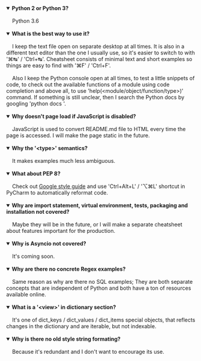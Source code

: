 <details open><summary><strong>Python 2 or Python 3?</strong></summary><br>
&nbsp;&nbsp;&nbsp;&nbsp;Python 3.6
</details><br>

<details open><summary><strong>What is the best way to use it?</strong></summary><br>
&nbsp;&nbsp;&nbsp;&nbsp;I keep the text file open on separate desktop at all times. It is also in a different text editor than the one I usually use, so it's easier to switch to with '⌘↹' / 'Ctrl+↹'. Cheatsheet consists of minimal text and short examples so things are easy to find with '⌘F' / 'Ctrl+F'.<br><br>
&nbsp;&nbsp;&nbsp;&nbsp;Also I keep the Python console open at all times, to test a little snippets of code, to check out the available functions of a module using code completion and above all, to use 'help(&lt;module/object/function/type&gt;)' command. If something is still unclear, then I search the Python docs by googling 'python docs <module/function>'.
</details><br>

<details open><summary><strong>Why doesn't page load if JavaScript is disabled?</strong></summary><br>
&nbsp;&nbsp;&nbsp;&nbsp;JavaScript is used to convert README.md file to HTML every time the page is accessed. I will make the page static in the future.
</details><br>

<details open><summary><strong>Why the '&lt;type&gt;' semantics?</strong></summary><br>
&nbsp;&nbsp;&nbsp;&nbsp;It makes examples much less ambiguous.
</details><br>

<details open><summary><strong>What about PEP 8?</strong></summary><br>
&nbsp;&nbsp;&nbsp;&nbsp;Check out <a href="https://google.github.io/styleguide/pyguide.html">Google style guide</a> and use 'Ctrl+Alt+L' / '⌥⌘L' shortcut in PyCharm to automatically reformat code.
</details><br>

<details open><summary><strong>Why are import statement, virtual environment, tests, packaging and installation not covered?</strong></summary><br>
&nbsp;&nbsp;&nbsp;&nbsp;Maybe they will be in the future, or I will make a separate cheatsheet about features important for the production.
</details><br>

<details open><summary><strong>Why is Asyncio not covered?</strong></summary><br>
&nbsp;&nbsp;&nbsp;&nbsp;It's coming soon.
</details><br>

<details open><summary><strong>Why are there no concrete Regex examples?</strong></summary><br>
&nbsp;&nbsp;&nbsp;&nbsp;Same reason as why are there no SQL examples; They are both separate concepts that are independent of Python and both have a ton of resources available online.
</details><br>

<details open><summary><strong>What is a '&lt;view&gt;' in dictionary section?</strong></summary><br>
&nbsp;&nbsp;&nbsp;&nbsp;It's one of dict_keys / dict_values / dict_items special objects, that reflects changes in the dictionary and are iterable, but not indexable.
</details><br>

<details open><summary><strong>Why is there no old style string formating?</strong></summary><br>
&nbsp;&nbsp;&nbsp;&nbsp;Because it's redundant and I don't want to encourage its use.
</details><br>
